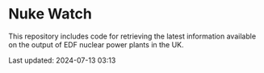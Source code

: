# Nuke Watch

This repository includes code for retrieving the latest information available on the output of EDF nuclear power plants in the UK.

Last updated: 2024-07-13 03:13